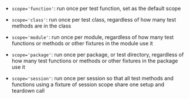 - `scope='function'`: run once per test function, set as the default scope

- `scope='class'`: run once per test class, regardless of how many test methods are in the class

- `scope='module'`: run once per module, regardless of how many test functions or methods or other fixtures in the module use it

- `scope='package'`: run once per package, or test directory, regardless of how many test functions or methods or other fixtures in the package use it

- `scope='session'`: run once per session so that all test methods and functions using a fixture of session scope share one setup and teardown call